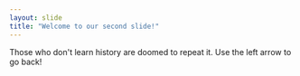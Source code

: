 ```yaml
---
layout: slide
title: "Welcome to our second slide!"
---
```

Those who don't learn history are doomed to repeat it.
Use the left arrow to go back!
